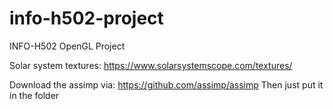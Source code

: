# info-h502-project
INFO-H502 OpenGL Project

Solar system textures:
https://www.solarsystemscope.com/textures/

Download the assimp via:
https://github.com/assimp/assimp
Then just put it in the folder

